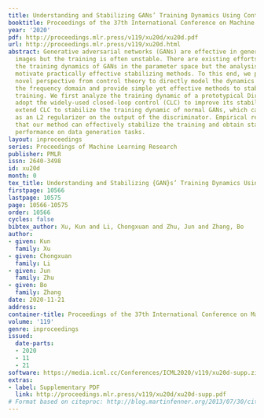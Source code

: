 ```yaml
---
title: Understanding and Stabilizing GANs’ Training Dynamics Using Control Theory
booktitle: Proceedings of the 37th International Conference on Machine Learning
year: '2020'
pdf: http://proceedings.mlr.press/v119/xu20d/xu20d.pdf
url: http://proceedings.mlr.press/v119/xu20d.html
abstract: Generative adversarial networks (GANs) are effective in generating realistic
  images but the training is often unstable. There are existing efforts that model
  the training dynamics of GANs in the parameter space but the analysis cannot directly
  motivate practically effective stabilizing methods. To this end, we present a conceptually
  novel perspective from control theory to directly model the dynamics of GANs in
  the frequency domain and provide simple yet effective methods to stabilize GAN’s
  training. We first analyze the training dynamic of a prototypical Dirac GAN and
  adopt the widely-used closed-loop control (CLC) to improve its stability. We then
  extend CLC to stabilize the training dynamic of normal GANs, which can be implemented
  as an L2 regularizer on the output of the discriminator. Empirical results show
  that our method can effectively stabilize the training and obtain state-of-the-art
  performance on data generation tasks.
layout: inproceedings
series: Proceedings of Machine Learning Research
publisher: PMLR
issn: 2640-3498
id: xu20d
month: 0
tex_title: Understanding and Stabilizing {GAN}s’ Training Dynamics Using Control Theory
firstpage: 10566
lastpage: 10575
page: 10566-10575
order: 10566
cycles: false
bibtex_author: Xu, Kun and Li, Chongxuan and Zhu, Jun and Zhang, Bo
author:
- given: Kun
  family: Xu
- given: Chongxuan
  family: Li
- given: Jun
  family: Zhu
- given: Bo
  family: Zhang
date: 2020-11-21
address: 
container-title: Proceedings of the 37th International Conference on Machine Learning
volume: '119'
genre: inproceedings
issued:
  date-parts:
  - 2020
  - 11
  - 21
software: https://media.icml.cc/Conferences/ICML2020/v119/xu20d-supp.zip
extras:
- label: Supplementary PDF
  link: http://proceedings.mlr.press/v119/xu20d/xu20d-supp.pdf
# Format based on citeproc: http://blog.martinfenner.org/2013/07/30/citeproc-yaml-for-bibliographies/
---
```

